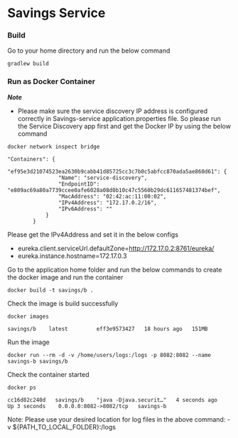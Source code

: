 # Savings Service

### Build
Go to your home directory and run the below command
```
gradlew build
```

### Run as Docker Container

**_Note_**
* Please make sure the service discovery IP address is configured correctly in Savings-service application.properties file. So please run the Service Discovery app first and get the Docker IP by using the below command
```
docker network inspect bridge
```
```
"Containers": {
            "ef95e3d21074523ea2630b9cabb41d85725cc3c7b0c5abfcc870ada5ae860d61": {
                "Name": "service-discovery",
                "EndpointID": "e809ac69a80a7739ccee0afe6028a08d0b10c47c5560b29dc611657481374bef",
                "MacAddress": "02:42:ac:11:00:02",
                "IPv4Address": "172.17.0.2/16",
                "IPv6Address": ""
            }
        }
```
Please get the IPv4Address and set it in the below configs

* eureka.client.serviceUrl.defaultZone=http://172.17.0.2:8761/eureka/
* eureka.instance.hostname=172.17.0.3

Go to the application home folder and run the below commands to create the docker image and run the container
```
docker build -t savings/b .
```
Check the image is build successfully
```
docker images

savings/b    latest         eff3e9573427   18 hours ago   151MB
```
Run the image
```
docker run --rm -d -v /home/users/logs:/logs -p 8082:8082 --name savings-b savings/b
```
Check the container started
```
docker ps

cc16d82c240d   savings/b    "java -Djava.securit…"   4 seconds ago    Up 3 seconds    0.0.0.0:8082->8082/tcp   savings-b
```
Note: Please use your desired location for log files in the above command: -v ${PATH_TO_LOCAL_FOLDER}:/logs
